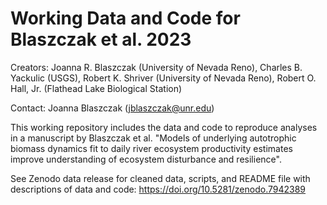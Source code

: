 # Working Data and Code for Blaszczak et al. 2023

Creators: Joanna R. Blaszczak (University of Nevada Reno), Charles B. Yackulic (USGS), Robert K. Shriver (University of Nevada Reno), Robert O. Hall, Jr. (Flathead Lake Biological Station)

Contact: Joanna Blaszczak (jblaszczak@unr.edu)

This working repository includes the data and code to reproduce analyses in a manuscript by Blaszczak et al. "Models of underlying autotrophic biomass dynamics fit to daily river ecosystem productivity estimates improve understanding of ecosystem disturbance and resilience".

See Zenodo data release for cleaned data, scripts, and README file with descriptions of data and code: https://doi.org/10.5281/zenodo.7942389



